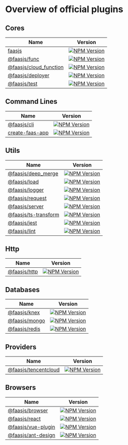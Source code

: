 # Overview of official plugins

## Cores

|Name|Version|
|---|---|
|[faasjs](https://github.com/faasjs/faasjs/tree/main/packages/faasjs)|[![NPM Version](https://img.shields.io/npm/v/faasjs.svg)](https://www.npmjs.com/package/faasjs)|
|[@faasjs/func](https://github.com/faasjs/faasjs/tree/main/packages/func)|[![NPM Version](https://img.shields.io/npm/v/@faasjs/func.svg)](https://www.npmjs.com/package/@faasjs/func)|
|[@faasjs/cloud_function](https://github.com/faasjs/faasjs/tree/main/packages/cloud_function)|[![NPM Version](https://img.shields.io/npm/v/@faasjs/cloud_function.svg)](https://www.npmjs.com/package/@faasjs/cloud_function)|
|[@faasjs/deployer](https://github.com/faasjs/faasjs/tree/main/packages/deployer)|[![NPM Version](https://img.shields.io/npm/v/@faasjs/deployer.svg)](https://www.npmjs.com/package/@faasjs/deployer)|
|[@faasjs/test](https://github.com/faasjs/faasjs/tree/main/packages/test)|[![NPM Version](https://img.shields.io/npm/v/@faasjs/test.svg)](https://www.npmjs.com/package/@faasjs/test)|

## Command Lines

|Name|Version|
|---|---|
|[@faasjs/cli](https://github.com/faasjs/faasjs/tree/main/packages/cli)|[![NPM Version](https://img.shields.io/npm/v/@faasjs/cli.svg)](https://www.npmjs.com/package/@faasjs/cli)|
|[create-faas-app](https://github.com/faasjs/faasjs/tree/main/packages/cli)|[![NPM Version](https://img.shields.io/npm/v/create-faas-app.svg)](https://www.npmjs.com/package/create-faas-app)|

## Utils

|Name|Version|
|---|---|
|[@faasjs/deep_merge](https://github.com/faasjs/faasjs/tree/main/packages/deep_merge)|[![NPM Version](https://img.shields.io/npm/v/@faasjs/deep_merge.svg)](https://www.npmjs.com/package/@faasjs/deep_merge)|
|[@faasjs/load](https://github.com/faasjs/faasjs/tree/main/packages/load)|[![NPM Version](https://img.shields.io/npm/v/@faasjs/load.svg)](https://www.npmjs.com/package/@faasjs/load)|
|[@faasjs/logger](https://github.com/faasjs/faasjs/tree/main/packages/logger)|[![NPM Version](https://img.shields.io/npm/v/@faasjs/logger.svg)](https://www.npmjs.com/package/@faasjs/logger)|
|[@faasjs/request](https://github.com/faasjs/faasjs/tree/main/packages/request)|[![NPM Version](https://img.shields.io/npm/v/@faasjs/request.svg)](https://www.npmjs.com/package/@faasjs/request)|
|[@faasjs/server](https://github.com/faasjs/faasjs/tree/main/packages/server)|[![NPM Version](https://img.shields.io/npm/v/@faasjs/server.svg)](https://www.npmjs.com/package/@faasjs/server)|
|[@faasjs/ts-transform](https://github.com/faasjs/faasjs/tree/main/packages/ts-transform)|[![NPM Version](https://img.shields.io/npm/v/@faasjs/ts-transform.svg)](https://www.npmjs.com/package/@faasjs/ts-transform)|
|[@faasjs/jest](https://github.com/faasjs/faasjs/tree/main/packages/jest)|[![NPM Version](https://img.shields.io/npm/v/@faasjs/jest.svg)](https://www.npmjs.com/package/@faasjs/jest)|
|[@faasjs/lint](https://github.com/faasjs/faasjs/tree/main/packages/lint)|[![NPM Version](https://img.shields.io/npm/v/@faasjs/lint.svg)](https://www.npmjs.com/package/@faasjs/lint)|

## Http

|Name|Version|
|---|---|
|[@faasjs/http](https://github.com/faasjs/faasjs/tree/main/packages/http)|[![NPM Version](https://img.shields.io/npm/v/@faasjs/http.svg)](https://www.npmjs.com/package/@faasjs/http)|

## Databases

|Name|Version|
|---|---|
|[@faasjs/knex](https://github.com/faasjs/faasjs/tree/main/packages/knex)|[![NPM Version](https://img.shields.io/npm/v/@faasjs/knex.svg)](https://www.npmjs.com/package/@faasjs/knex)|
|[@faasjs/mongo](https://github.com/faasjs/faasjs/tree/main/packages/mongo)|[![NPM Version](https://img.shields.io/npm/v/@faasjs/mongo.svg)](https://www.npmjs.com/package/@faasjs/mongo)|
|[@faasjs/redis](https://github.com/faasjs/faasjs/tree/main/packages/redis)|[![NPM Version](https://img.shields.io/npm/v/@faasjs/redis.svg)](https://www.npmjs.com/package/@faasjs/redis)|

## Providers

|Name|Version|
|---|---|
|[@faasjs/tencentcloud](https://github.com/faasjs/faasjs/tree/main/packages/tencentcloud)|[![NPM Version](https://img.shields.io/npm/v/@faasjs/tencentcloud.svg)](https://www.npmjs.com/package/@faasjs/tencentcloud)|

## Browsers

|Name|Version|
|---|---|
|[@faasjs/browser](https://github.com/faasjs/faasjs/tree/main/packages/browser)|[![NPM Version](https://img.shields.io/npm/v/@faasjs/browser.svg)](https://www.npmjs.com/package/@faasjs/browser)|
|[@faasjs/react](https://github.com/faasjs/faasjs/tree/main/packages/react)|[![NPM Version](https://img.shields.io/npm/v/@faasjs/react.svg)](https://www.npmjs.com/package/@faasjs/react)|
|[@faasjs/vue-plugin](https://github.com/faasjs/faasjs/tree/main/packages/vue-plugin)|[![NPM Version](https://img.shields.io/npm/v/@faasjs/vue-plugin.svg)](https://www.npmjs.com/package/@faasjs/vue-plugin)|
|[@faasjs/ant-design](https://github.com/faasjs/faasjs/tree/main/packages/ant-design)|[![NPM Version](https://img.shields.io/npm/v/@faasjs/ant-design.svg)](https://www.npmjs.com/package/@faasjs/ant-design)|
